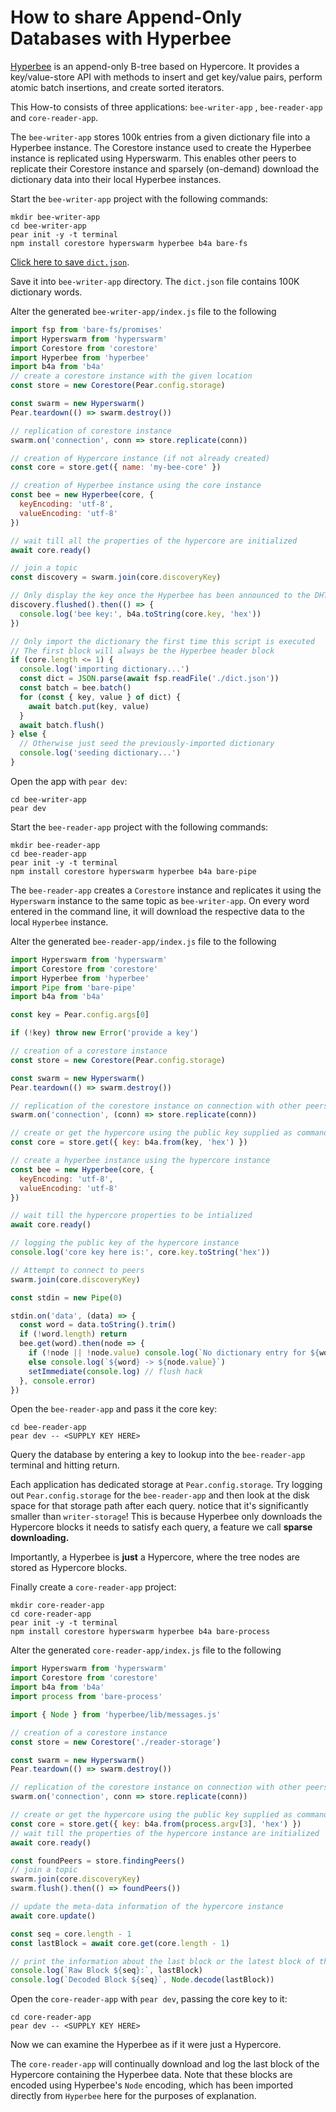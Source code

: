 
# How to share Append-Only Databases with Hyperbee

[Hyperbee](../building-blocks/hyperbee.md) is an append-only B-tree based on Hypercore. It provides a key/value-store API with methods to insert and get key/value pairs, perform atomic batch insertions, and create sorted iterators.

This How-to consists of three applications: `bee-writer-app` , `bee-reader-app` and `core-reader-app`.

The `bee-writer-app` stores 100k entries from a given dictionary file into a Hyperbee instance. The Corestore instance used to create the Hyperbee instance is replicated using Hyperswarm. This enables other peers to replicate their Corestore instance and sparsely (on-demand) download the dictionary data into their local Hyperbee instances.

Start the `bee-writer-app` project with the following commands:

```
mkdir bee-writer-app
cd bee-writer-app
pear init -y -t terminal
npm install corestore hyperswarm hyperbee b4a bare-fs
```

[Click here to save `dict.json`](../assets/dict.json).

Save it into `bee-writer-app` directory. The `dict.json` file contains 100K dictionary words.

Alter the generated `bee-writer-app/index.js` file to the following

```javascript
import fsp from 'bare-fs/promises'
import Hyperswarm from 'hyperswarm'
import Corestore from 'corestore'
import Hyperbee from 'hyperbee'
import b4a from 'b4a'
// create a corestore instance with the given location
const store = new Corestore(Pear.config.storage)

const swarm = new Hyperswarm()
Pear.teardown(() => swarm.destroy())

// replication of corestore instance
swarm.on('connection', conn => store.replicate(conn))

// creation of Hypercore instance (if not already created)
const core = store.get({ name: 'my-bee-core' })

// creation of Hyperbee instance using the core instance 
const bee = new Hyperbee(core, {
  keyEncoding: 'utf-8',
  valueEncoding: 'utf-8'
})

// wait till all the properties of the hypercore are initialized
await core.ready()

// join a topic
const discovery = swarm.join(core.discoveryKey)

// Only display the key once the Hyperbee has been announced to the DHT
discovery.flushed().then(() => {
  console.log('bee key:', b4a.toString(core.key, 'hex'))
})

// Only import the dictionary the first time this script is executed
// The first block will always be the Hyperbee header block
if (core.length <= 1) {
  console.log('importing dictionary...')
  const dict = JSON.parse(await fsp.readFile('./dict.json'))
  const batch = bee.batch()
  for (const { key, value } of dict) {
    await batch.put(key, value)
  }
  await batch.flush()
} else {
  // Otherwise just seed the previously-imported dictionary
  console.log('seeding dictionary...')
}
```

Open the app with `pear dev`:

```
cd bee-writer-app
pear dev
```

Start the `bee-reader-app` project with the following commands:

```
mkdir bee-reader-app
cd bee-reader-app
pear init -y -t terminal
npm install corestore hyperswarm hyperbee b4a bare-pipe
```

The `bee-reader-app` creates a `Corestore` instance and replicates it using the `Hyperswarm` instance to the same topic as `bee-writer-app`. On every word entered in the command line, it will download the respective data to the local `Hyperbee` instance.


Alter the generated `bee-reader-app/index.js` file to the following

```javascript
import Hyperswarm from 'hyperswarm'
import Corestore from 'corestore'
import Hyperbee from 'hyperbee'
import Pipe from 'bare-pipe'
import b4a from 'b4a'

const key = Pear.config.args[0]

if (!key) throw new Error('provide a key')

// creation of a corestore instance 
const store = new Corestore(Pear.config.storage)

const swarm = new Hyperswarm()
Pear.teardown(() => swarm.destroy())

// replication of the corestore instance on connection with other peers
swarm.on('connection', (conn) => store.replicate(conn))

// create or get the hypercore using the public key supplied as command-line argument
const core = store.get({ key: b4a.from(key, 'hex') })

// create a hyperbee instance using the hypercore instance
const bee = new Hyperbee(core, {
  keyEncoding: 'utf-8',
  valueEncoding: 'utf-8'
})

// wait till the hypercore properties to be intialized
await core.ready()

// logging the public key of the hypercore instance
console.log('core key here is:', core.key.toString('hex'))

// Attempt to connect to peers
swarm.join(core.discoveryKey)

const stdin = new Pipe(0)

stdin.on('data', (data) => {
  const word = data.toString().trim()
  if (!word.length) return
  bee.get(word).then(node => {
    if (!node || !node.value) console.log(`No dictionary entry for ${word}`)
    else console.log(`${word} -> ${node.value}`)
    setImmediate(console.log) // flush hack
  }, console.error)
})
```

Open the `bee-reader-app` and pass it the core key:

```
cd bee-reader-app
pear dev -- <SUPPLY KEY HERE>
```

Query the database by entering a key to lookup into the `bee-reader-app` terminal and hitting return.

Each application has dedicated storage at `Pear.config.storage`. Try logging out `Pear.config.storage` for the `bee-reader-app` and then look at the disk space for that storage path after each query. notice that it's significantly smaller than `writer-storage`! This is because Hyperbee only downloads the Hypercore blocks it needs to satisfy each query, a feature we call **sparse downloading.**

Importantly, a Hyperbee is **just** a Hypercore, where the tree nodes are stored as Hypercore blocks.

Finally create a `core-reader-app` project:

```
mkdir core-reader-app
cd core-reader-app
pear init -y -t terminal
npm install corestore hyperswarm hyperbee b4a bare-process
```


Alter the generated `core-reader-app/index.js` file to the following

```javascript
import Hyperswarm from 'hyperswarm'
import Corestore from 'corestore'
import b4a from 'b4a'
import process from 'bare-process'

import { Node } from 'hyperbee/lib/messages.js'

// creation of a corestore instance 
const store = new Corestore('./reader-storage')

const swarm = new Hyperswarm()
Pear.teardown(() => swarm.destroy())

// replication of the corestore instance on connection with other peers
swarm.on('connection', conn => store.replicate(conn))

// create or get the hypercore using the public key supplied as command-line argument
const core = store.get({ key: b4a.from(process.argv[3], 'hex') })
// wait till the properties of the hypercore instance are initialized
await core.ready()

const foundPeers = store.findingPeers()
// join a topic
swarm.join(core.discoveryKey)
swarm.flush().then(() => foundPeers())

// update the meta-data information of the hypercore instance
await core.update()

const seq = core.length - 1
const lastBlock = await core.get(core.length - 1)

// print the information about the last block or the latest block of the hypercore instance
console.log(`Raw Block ${seq}:`, lastBlock)
console.log(`Decoded Block ${seq}`, Node.decode(lastBlock))
```

Open the `core-reader-app` with `pear dev`, passing the core key to it:

```
cd core-reader-app
pear dev -- <SUPPLY KEY HERE>
```

Now we can examine the Hyperbee as if it were just a Hypercore.

The `core-reader-app` will continually download and log the last block of the Hypercore containing the Hyperbee data. Note that these blocks are encoded using Hyperbee's `Node` encoding, which has been imported directly from `Hyperbee` here for the purposes of explanation.
